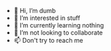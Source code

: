 - 👋 Hi, I’m dumb
- 👀 I’m interested in stuff
- 🌱 I’m currently learning nothing
- 💞️ I’m not looking to collaborate
- 📫 Don't try to reach me

<!---
J-Thorhauge/J-Thorhauge is a ✨ special ✨ repository because its `README.md` (this file) appears on your GitHub profile.
You can click the Preview link to take a look at your changes.
--->
